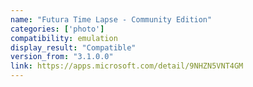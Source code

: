 ```yaml
---
name: "Futura Time Lapse - Community Edition"
categories: ['photo']
compatibility: emulation
display_result: "Compatible"
version_from: "3.1.0.0"
link: https://apps.microsoft.com/detail/9NHZN5VNT4GM
---
```

